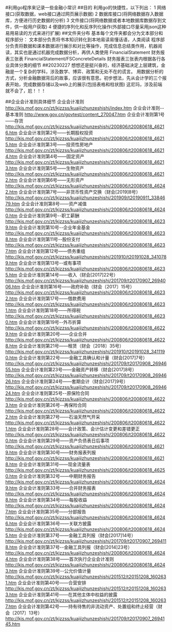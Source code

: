 #利用go程序来记录一些金融小常识
##目的
    利用go的快捷性，以下列出：
    1 网络接口(获取数据，web接口通过网页展示数据)
    2 数据库接口(将网络数据存入数据库，方便进行历史数据的分析)
    3 文件接口(将网络数据或者本地数据库数据存到文件，供一般用户获取)
    4 便捷的序列化和反序列化操作(外部接口尽量采用json这种易用易读的方式来进行扩展)
##文件夹分布
    基本每个文件夹都会分为文本部分和程序部分：
    文本部分负责将书本知识转化到本地易读易懂话语，人类阅读
    程序部分负责将数据和课本数据进行展示和对比等操作，完成信息总结类作用，机器阅读，其实也是通过机器完成数据分析，再供人类使用
    FinancialStatement  财务报表三张表
    FinancialStatement/FSConcreteDetails 财务报表三张表内根据各行各业具体分类的细节
##20230227
    想想还是挺兴奋的，经济基础决定上层建筑，金融是一个复杂的学科，涉及数学、博弈、政策和无处不在的谎言。
    用数据分析的方式，分析金融数据背后的故事，应该很有意思。初步想法，先从会计学的三个报表开始，完成数据存储以及web上的展示(包括表格和柱状图)
    这尼玛，涉及前端就不会了，尬！！！

##企业会计准则具体细节
    企业会计准则
    http://kjs.mof.gov.cn/zt/kjzzss/kuaijizhunzeshishi/index.htm
    企业会计准则--基本准则
    http://www.gov.cn/govtest/content_270047.htm
    企业会计准则第1号——存货 
    http://kjs.mof.gov.cn/zt/kjzzss/kuaijizhunzeshishi/200806/t20080618_46216.htm
    企业会计准则第2号——长期股权投资
    http://kjs.mof.gov.cn/zt/kjzzss/kuaijizhunzeshishi/200806/t20080618_46215.htm
    企业会计准则第3号——投资性房地产
    http://kjs.mof.gov.cn/zt/kjzzss/kuaijizhunzeshishi/200806/t20080618_46214.htm
    企业会计准则第4号——固定资产
    http://kjs.mof.gov.cn/zt/kjzzss/kuaijizhunzeshishi/200806/t20080618_46213.htm
    企业会计准则第5号——生物资产
    http://kjs.mof.gov.cn/zt/kjzzss/kuaijizhunzeshishi/200806/t20080618_46212.htm
    企业会计准则第6号——无形资产
    http://kjs.mof.gov.cn/zt/kjzzss/kuaijizhunzeshishi/200806/t20080618_46242.htm
    企业会计准则第7号——非货币性资产交换（财会[2019]8号）
    http://kjs.mof.gov.cn/zt/kjzzss/kuaijizhunzeshishi/201909/t20190911_3384679.htm
    企业会计准则第8号——资产减值
    http://kjs.mof.gov.cn/zt/kjzzss/kuaijizhunzeshishi/200806/t20080618_46240.htm
    企业会计准则第9号--职工薪酬
    http://kjs.mof.gov.cn/zt/kjzzss/kuaijizhunzeshishi/200806/t20080618_46239.htm
    企业会计准则第10号--企业年金基金
    http://kjs.mof.gov.cn/zt/kjzzss/kuaijizhunzeshishi/200806/t20080618_46238.htm
    企业会计准则第11号--股份支付
    http://kjs.mof.gov.cn/zt/kjzzss/kuaijizhunzeshishi/200806/t20080618_46237.htm
    企业会计准则第12号——债务重组
    http://kjs.mof.gov.cn/zt/kjzzss/kuaijizhunzeshishi/201910/t20191028_3410789.htm
    企业会计准则第13号--或有事项
    http://kjs.mof.gov.cn/zt/kjzzss/kuaijizhunzeshishi/200806/t20080618_46235.htm
    企业会计准则第14号——收入（财会[2017]22号）
    http://kjs.mof.gov.cn/zt/kjzzss/kuaijizhunzeshishi/201709/t20170907_2694006.htm
    企业会计准则第16号——政府补助（财会〔2017〕15号）
    http://kjs.mof.gov.cn/zt/kjzzss/kuaijizhunzeshishi/200806/t20080618_46232.htm
    企业会计准则第17号——借款费用
    http://kjs.mof.gov.cn/zt/kjzzss/kuaijizhunzeshishi/200806/t20080618_46231.htm
    企业会计准则第18号——所得税
    http://kjs.mof.gov.cn/zt/kjzzss/kuaijizhunzeshishi/200806/t20080618_46230.htm
    企业会计准则第19号--外币折算
    http://kjs.mof.gov.cn/zt/kjzzss/kuaijizhunzeshishi/200806/t20080618_46229.htm
    企业会计准则第20号——企业合并
    http://kjs.mof.gov.cn/zt/kjzzss/kuaijizhunzeshishi/200806/t20080618_46228.htm
    企业会计准则第21号——租赁（财会〔2018〕35号）
    http://kjs.mof.gov.cn/zt/kjzzss/kuaijizhunzeshishi/201910/t20191028_3411190.htm
    企业会计准则第22号——金融工具确认和计量（财会[2017]7号）
    http://kjs.mof.gov.cn/zt/kjzzss/kuaijizhunzeshishi/201709/t20170908_2694655.htm
    企业会计准则第23号——金融资产转移（财会[2017]8号）
    http://kjs.mof.gov.cn/zt/kjzzss/kuaijizhunzeshishi/201709/t20170908_2694626.htm
    企业会计准则第24号——套期会计（财会[2017]9号）
    http://kjs.mof.gov.cn/zt/kjzzss/kuaijizhunzeshishi/201709/t20170908_2694624.htm
    企业会计准则第25号--原保险合同
    http://kjs.mof.gov.cn/zt/kjzzss/kuaijizhunzeshishi/200806/t20080618_46223.htm
    企业会计准则第26号--再保险合同
    http://kjs.mof.gov.cn/zt/kjzzss/kuaijizhunzeshishi/200806/t20080618_46222.htm
    企业会计准则第27号——石油天然气开采
    http://kjs.mof.gov.cn/zt/kjzzss/kuaijizhunzeshishi/200806/t20080618_46221.htm
    企业会计准则第28号——会计政策、会计估计变更和差错更正
    http://kjs.mof.gov.cn/zt/kjzzss/kuaijizhunzeshishi/200806/t20080618_46220.htm
    企业会计准则第29号——资产负债表日后事项
    http://kjs.mof.gov.cn/zt/kjzzss/kuaijizhunzeshishi/200806/t20080618_46219.htm
    企业会计准则第30号——财务报表列报
    http://kjs.mof.gov.cn/zt/kjzzss/kuaijizhunzeshishi/200806/t20080618_46218.htm
    企业会计准则第31号——现金流量表
    http://kjs.mof.gov.cn/zt/kjzzss/kuaijizhunzeshishi/200806/t20080618_46250.htm
    企业会计准则第32号——中期财务报告
    http://kjs.mof.gov.cn/zt/kjzzss/kuaijizhunzeshishi/200806/t20080618_46249.htm
    企业会计准则第33号——合并财务报表
    http://kjs.mof.gov.cn/zt/kjzzss/kuaijizhunzeshishi/200806/t20080618_46248.htm
    企业会计准则第34号——每股收益
    http://kjs.mof.gov.cn/zt/kjzzss/kuaijizhunzeshishi/200806/t20080618_46247.htm
    企业会计准则第35号——分部报告
    http://kjs.mof.gov.cn/zt/kjzzss/kuaijizhunzeshishi/200806/t20080618_46246.htm
    企业会计准则第36号——关联方披露
    http://kjs.mof.gov.cn/zt/kjzzss/kuaijizhunzeshishi/200806/t20080618_46245.htm
    企业会计准则第37号——金融工具列报（财会[2017]14号）
    http://kjs.mof.gov.cn/zt/kjzzss/kuaijizhunzeshishi/201709/t20170907_2694118.htm
    企业会计准则第37号--金融工具列报（财会[2014]23号）
    http://kjs.mof.gov.cn/zt/kjzzss/kuaijizhunzeshishi/200806/t20080618_46244.htm
    企业会计准则第38号——首次执行企业会计准则
    http://kjs.mof.gov.cn/zt/kjzzss/kuaijizhunzeshishi/200806/t20080618_46243.htm
    企业会计准则第39号--公允价值计量
    http://kjs.mof.gov.cn/zt/kjzzss/kuaijizhunzeshishi/201512/t20151208_1602631.htm
    企业会计准则第40号——合营安排
    http://kjs.mof.gov.cn/zt/kjzzss/kuaijizhunzeshishi/201512/t20151208_1602633.htm
    企业会计准则第41号——在其他主体中权益的披露
    http://kjs.mof.gov.cn/zt/kjzzss/kuaijizhunzeshishi/201512/t20151208_1602637.htm
    企业会计准则第42号——持有待售的非流动资产、处置组和终止经营（财会〔2017〕13号）
    http://kjs.mof.gov.cn/zt/kjzzss/kuaijizhunzeshishi/201709/t20170907_2694145.htm
    


